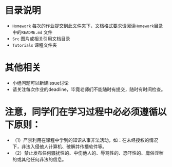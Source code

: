 # 目录说明

- `Homework` 每次的作业提交到此文件夹下，文档格式要求请阅读`Homework`目录中的`README.md` 文件
- `Src` 图片或相关引用文档目录
- `Tutorials` 课程文件夹


# 其他相关

- 小组问题可以新建issue讨论
- 请关注每次作业的deadline，毕竟老师们不能随时有提交，随时有时间检查。

# 注意，同学们在学习过程中必必须遵循以下原则：
  - （1）严禁利用在课程中学到的知识从事非法活动，如：在未经授权的情况下，非法入侵他人计算机、破解并传播软件等。
  - （2）禁止发布任何骚扰性的、中伤他人的、辱骂性的、恐吓性的、庸俗淫秽的或其他任何非法的信息。
